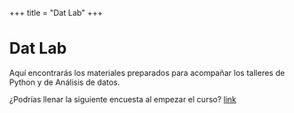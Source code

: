 +++
title = "Dat Lab"
+++

# Dat Lab

Aquí encontrarás los materiales preparados para acompañar los talleres de Python 
y de Análisis de datos.

¿Podrías llenar la siguiente encuesta al empezar el curso? [link]()

